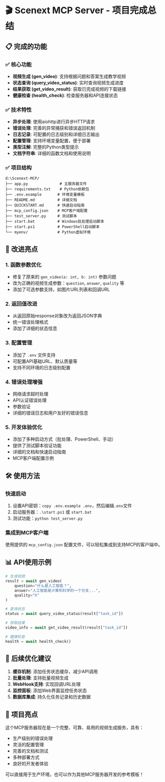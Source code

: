 # 🎬 Scenext MCP Server - 项目完成总结

## 📋 完成的功能

### ✅ 核心功能
- **视频生成 (gen_video)**: 支持根据问题和答案生成教学视频
- **状态查询 (query_video_status)**: 实时查询视频生成进度
- **结果获取 (get_video_result)**: 获取已完成视频的下载链接
- **健康检查 (health_check)**: 检查服务器和API连接状态

### ✅ 技术特性
- **异步处理**: 使用aiohttp进行异步HTTP请求
- **错误处理**: 完善的异常捕获和错误返回机制
- **日志记录**: 可配置的日志级别和详细日志输出
- **配置管理**: 支持环境变量配置，便于部署
- **类型注解**: 完整的Python类型提示
- **文档字符串**: 详细的函数文档和使用说明

### ✅ 项目结构
```
d:\Scenext-MCP/
├── app.py              # 主服务器文件
├── requirements.txt    # Python依赖包
├── .env.example       # 环境变量模板
├── README.md          # 详细文档
├── QUICKSTART.md      # 快速启动指南
├── mcp_config.json    # MCP客户端配置
├── test_server.py     # 测试脚本
├── start.bat          # Windows批处理启动脚本
├── start.ps1          # PowerShell启动脚本
└── myenv/             # Python虚拟环境
```

## 🚀 改进亮点

### 1. 函数参数优化
- 修复了原来的 `gen_video(a: int, b: int)` 参数问题
- 改为正确的视频生成参数：`question`, `answer`, `quality` 等
- 添加了可选参数支持，如图片URL列表和回调URL

### 2. 返回值改进
- 从返回原始response对象改为返回JSON字典
- 统一错误处理格式
- 添加了详细的状态信息

### 3. 配置管理
- 添加了 `.env` 文件支持
- 可配置API基础URL、默认质量等
- 支持不同环境的日志级别配置

### 4. 错误处理增强
- 网络请求超时处理
- API认证错误处理
- 参数验证
- 详细的错误日志和用户友好的错误信息

### 5. 开发体验优化
- 添加了多种启动方式（批处理、PowerShell、手动）
- 提供了测试脚本验证功能
- 详细的文档和快速启动指南
- MCP客户端配置示例

## 🛠️ 使用方法

### 快速启动
1. 设置API密钥：`copy .env.example .env`，然后编辑`.env`文件
2. 启动服务器：`.\start.ps1` 或 `start.bat`
3. 测试功能：`python test_server.py`

### 集成到MCP客户端
使用提供的 `mcp_config.json` 配置文件，可以轻松集成到支持MCP的客户端中。

## 📊 API使用示例

```python
# 生成视频
result = await gen_video(
    question="什么是人工智能？",
    answer="人工智能是计算机科学的一个分支...",
    quality="h"
)

# 查询状态
status = await query_video_status(result["task_id"])

# 获取结果
video_info = await get_video_result(result["task_id"])

# 健康检查
health = await health_check()
```

## 🎯 后续优化建议

1. **缓存机制**: 添加任务状态缓存，减少API调用
2. **批量处理**: 支持批量视频生成
3. **WebHook支持**: 实现回调URL处理
4. **监控面板**: 添加Web界面监控任务状态
5. **数据库集成**: 持久化任务记录和历史数据

## 📝 项目亮点

这个MCP服务器现在是一个完整、可靠、易用的视频生成服务，具有：
- 生产级别的错误处理
- 灵活的配置管理
- 完善的文档和测试
- 多种部署方式
- 良好的开发者体验

可以直接用于生产环境，也可以作为其他MCP服务器开发的参考模板！
